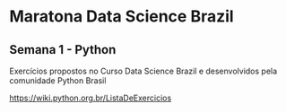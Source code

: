 # Maratona Data Science Brazil
## Semana 1 - Python
Exercícios propostos no Curso Data Science Brazil e desenvolvidos pela comunidade Python Brasil

https://wiki.python.org.br/ListaDeExercicios
